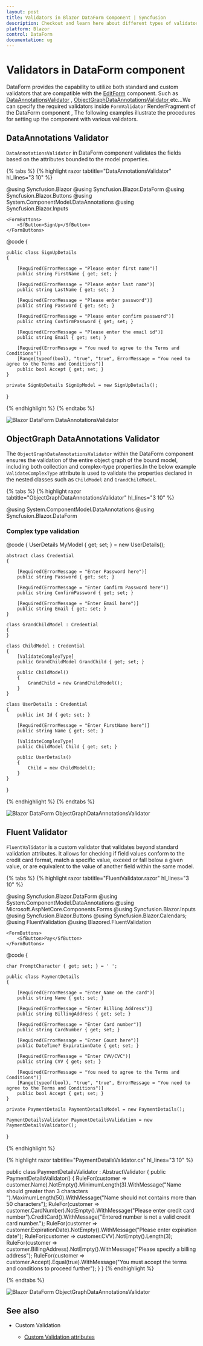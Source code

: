 ```yaml
---
layout: post
title: Validators in Blazor DataForm Component | Syncfusion
description: Checkout and learn here about different types of validators that can be used in Blazor DataForm component.
platform: Blazor
control: DataForm
documentation: ug
---
```


# Validators in DataForm component

DataForm provides the capability to utilize both standard and custom validators that are compatible with the [EditForm](https://learn.microsoft.com/en-us/dotnet/api/microsoft.aspnetcore.components.forms.editform?view=aspnetcore-7.0) component. Such as [DataAnnotationsValidator](https://learn.microsoft.com/en-us/dotnet/api/microsoft.aspnetcore.components.forms.dataannotationsvalidator?view=aspnetcore-7.0) , [ObjectGraphDataAnnotationsValidator ](https://learn.microsoft.com/en-us/aspnet/core/blazor/forms/validation?view=aspnetcore-8.0#nested-models-collection-types-and-complex-types) etc...We can specify the required validators inside `FormValidator` RenderFragment of the DataForm component , The following examples illustrate the procedures for setting up the component with various validators.

## DataAnnotations Validator

`DataAnnotationsValidator` in DataForm component validates the fields based on the attributes bounded to the model properties. 

{% tabs %}
{% highlight razor tabtitle="DataAnnotationsValidator" hl_lines="3 10" %}

@using Syncfusion.Blazor
@using Syncfusion.Blazor.DataForm
@using Syncfusion.Blazor.Buttons
@using System.ComponentModel.DataAnnotations
@using Syncfusion.Blazor.Inputs

<SfDataForm ID="MyForm"
            Model="@SignUpModel"
            Width="50%"
            ButtonsAlignment="FormButtonsAlignment.Right">
    <FormValidator>
        <DataAnnotationsValidator></DataAnnotationsValidator>
        <ValidationSummary></ValidationSummary>
    </FormValidator>
    <FormItems>
        <FormItem Field="@nameof(SignUpModel.FirstName)" LabelText="First Name"></FormItem>
        <FormItem Field="@nameof(SignUpModel.LastName)" LabelText="Last Name"> </FormItem>
        <FormItem Field="@nameof(SignUpModel.Email)" LabelText="Email Id"> </FormItem>
        <FormItem Field="@nameof(SignUpModel.Password)" LabelText="Password" EditorType="FormEditorType.Password"> </FormItem>
        <FormItem Field="@nameof(SignUpModel.ConfirmPassword)" LabelText="Confirm Password" EditorType="FormEditorType.Password"> </FormItem>
        <FormItem Field="@nameof(SignUpModel.Accept)" LabelText="Agree to the terms and conditions"> </FormItem>
    </FormItems>

    <FormButtons>
        <SfButton>SignUp</SfButton>
    </FormButtons>

</SfDataForm>


@code {

    public class SignUpDetails
    {

        [Required(ErrorMessage = "Please enter first name")]
        public string FirstName { get; set; }

        [Required(ErrorMessage = "Please enter last name")]
        public string LastName { get; set; }

        [Required(ErrorMessage = "Please enter password")]
        public string Password { get; set; }

        [Required(ErrorMessage = "Please enter confirm password")]
        public string ConfirmPassword { get; set; }

        [Required(ErrorMessage = "Please enter the email id")]
        public string Email { get; set; }

        [Required(ErrorMessage = "You need to agree to the Terms and Conditions")]
        [Range(typeof(bool), "true", "true", ErrorMessage = "You need to agree to the Terms and Conditions")]
        public bool Accept { get; set; }
    }

    private SignUpDetails SignUpModel = new SignUpDetails();
}

{% endhighlight %}
{% endtabs %}

![Blazor DataForm DataAnnotationsValidator](images/blazor_dataform_dataannotationsvalidator.png)

## ObjectGraph DataAnnotations Validator 

The `ObjectGraphDataAnnotationsValidator` within the DataForm component ensures the validation of the entire object graph of the bound model, including both collection and complex-type properties.In the below example  `ValidateComplexType` attribute is used  to validate the properties declared in the nested classes such as `ChildModel` and `GrandChildModel`.

{% tabs %}
{% highlight razor tabtitle="ObjectGraphDataAnnotationsValidator" hl_lines="3 10" %}

@using System.ComponentModel.DataAnnotations
@using Syncfusion.Blazor.DataForm

<h3>Complex type validation</h3>

<div class="mt-4" style="margin: 0 auto;">
    <SfDataForm Model="@MyModel" Width="50%">
        <FormValidator>
            <ObjectGraphDataAnnotationsValidator></ObjectGraphDataAnnotationsValidator>
        </FormValidator> 
        <FormItems>
            <FormItem Field="@nameof(MyModel.Name)"  LabelText="Name"></FormItem>
            <FormItem Field="@nameof(MyModel.Child.GrandChild.Email)" LabelText="Email" Placeholder="someone@example.com"> </FormItem>
            <FormItem Field="@nameof(MyModel.Child.GrandChild.Password)" EditorType="FormEditorType.Password"  LabelText="Password"></FormItem>
            <FormItem Field="@nameof(MyModel.Child.GrandChild.ConfirmPassword)" EditorType="FormEditorType.Password" LabelText="Confirm Password"></FormItem>
        </FormItems>
    </SfDataForm>
</div>
@code {
    UserDetails MyModel { get; set; } = new UserDetails();

    abstract class Credential
    {
       
        [Required(ErrorMessage = "Enter Password here")]
        public string Password { get; set; }

        [Required(ErrorMessage = "Enter Confirm Password here")]
        public string ConfirmPassword { get; set; }

        [Required(ErrorMessage = "Enter Email here")]
        public string Email { get; set; }
    }

    class GrandChildModel : Credential
    {
    }

    class ChildModel : Credential
    {
        [ValidateComplexType]
        public GrandChildModel GrandChild { get; set; }

        public ChildModel()
        {
            GrandChild = new GrandChildModel();
        }
    }

    class UserDetails : Credential
    {
        public int Id { get; set; }

        [Required(ErrorMessage = "Enter FirstName here")]
        public string Name { get; set; }

        [ValidateComplexType]
        public ChildModel Child { get; set; }

        public UserDetails()
        {
            Child = new ChildModel();
        }
    }
}

{% endhighlight %}
{% endtabs %}

![Blazor DataForm ObjectGraphDataAnnotationsValidator](images/blazor_dataform_complextypevalidation.png)

## Fluent Validator 

`FluentValidator` is a custom validator that validates beyond standard validation attributes. It allows for checking if field values conform to the credit card format, match a specific value, exceed or fall below a given value, or are equivalent to the value of another field within the same model.

{% tabs %}
{% highlight razor tabtitle="FluentValidator.razor" hl_lines="3 10" %}

@using Syncfusion.Blazor.DataForm
@using System.ComponentModel.DataAnnotations
@using Microsoft.AspNetCore.Components.Forms
@using Syncfusion.Blazor.Inputs
@using Syncfusion.Blazor.Buttons
@using Syncfusion.Blazor.Calendars;
@using FluentValidation
@using Blazored.FluentValidation

<SfDataForm ID="MyForm"
            Model="@PaymentDetailsModel"
            Width="50%">
    <FormValidator>
        <FluentValidationValidator Validator="PaymentDetailsValidation" />
    </FormValidator>
    <FormItems>
        <FormItem Field="@nameof(PaymentDetailsModel.Name)" LabelText="Full Name on Card"></FormItem>
        <FormItem Field="@nameof(PaymentDetailsModel.CardNumber)" LabelText="Card Number"></FormItem>
        <FormItem Field="@nameof(PaymentDetailsModel.ExpirationDate)" LabelText="Expiration Date">
            <Template>
                <label class="e-form-label">Expiration Date</label>
                <SfDatePicker EnableMask="true" Format="MM/yy" @bind-Value="@PaymentDetailsModel.ExpirationDate">
                </SfDatePicker>
            </Template>
        </FormItem>
        <FormItem Field="@nameof(PaymentDetailsModel.CVV)">
            <Template>
                <label class="e-form-label">CVV/CVC</label>
                <SfMaskedTextBox Mask="000" PromptChar="@PromptCharacter" @bind-Value="@PaymentDetailsModel.CVV"></SfMaskedTextBox>
            </Template>
        </FormItem>
        <FormItem Field="@nameof(PaymentDetailsModel.BillingAddress)" LabelText="Billing Address" EditorType="FormEditorType.TextArea">
        </FormItem>
        <FormItem Field="@nameof(PaymentDetailsModel.Accept)" EditorType="FormEditorType.Switch" LabelText="I agree to the terms and conditions"></FormItem>
    </FormItems>

    <FormButtons>
        <SfButton>Pay</SfButton>
    </FormButtons>

</SfDataForm>

@code {

    char PromptCharacter { get; set; } = ' ';

    public class PaymentDetails
    {

        [Required(ErrorMessage = "Enter Name on the card")]
        public string Name { get; set; }

        [Required(ErrorMessage = "Enter Billing Address")]
        public string BillingAddress { get; set; }

        [Required(ErrorMessage = "Enter Card number")]
        public string CardNumber { get; set; }

        [Required(ErrorMessage = "Enter Count here")]
        public DateTime? ExpirationDate { get; set; }

        [Required(ErrorMessage = "Enter CVV/CVC")]
        public string CVV { get; set; }

        [Required(ErrorMessage = "You need to agree to the Terms and Conditions")]
        [Range(typeof(bool), "true", "true", ErrorMessage = "You need to agree to the Terms and Conditions")]
        public bool Accept { get; set; }
    }

    private PaymentDetails PaymentDetailsModel = new PaymentDetails();

    PaymentDetailsValidator PaymentDetailsValidation = new PaymentDetailsValidator();
}

{% endhighlight %}

{% highlight razor tabtitle="PaymentDetailsValidator.cs" hl_lines="3 10" %}

public class PaymentDetailsValidator : AbstractValidator<PaymentDetails>
{
    public PaymentDetailsValidator()
    {
        RuleFor(customer => customer.Name).NotEmpty().MinimumLength(3).WithMessage("Name should greater than 3 characters ").MaximumLength(50).WithMessage("Name should not contains more than 50 characters");
        RuleFor(customer => customer.CardNumber).NotEmpty().WithMessage("Please enter credit card number").CreditCard().WithMessage("Entered number is not a valid credit card number.");
        RuleFor(customer => customer.ExpirationDate).NotEmpty().WithMessage("Please enter expiration date");
        RuleFor(customer => customer.CVV).NotEmpty().Length(3);
        RuleFor(customer => customer.BillingAddress).NotEmpty().WithMessage("Please specify a billing address");
        RuleFor(customer => customer.Accept).Equal(true).WithMessage("You must accept the terms and conditions to proceed further");
    }
}
{% endhighlight %}

{% endtabs %}

![Blazor DataForm ObjectGraphDataAnnotationsValidator](images/blazor_dataform_fluentvalidation.png)

## See also

* Custom Validation

    * [Custom Validation attributes](./form-binding.md)